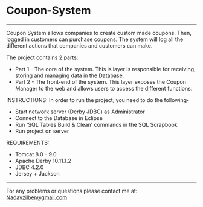# Coupon-System
--------------------------------
Coupon System allows companies to create custom made coupons. Then, logged in customers can purchase coupons. The system will log all the different actions that companies and customers can make.

The project contains 2 parts:
* Part 1 - The core of the system. This is layer is responsible for receiving, storing and managing data in the Database. 
* Part 2 - The front-end of the system. This layer exposes the Coupon Manager to the web and allows users to access the different functions.

INSTRUCTIONS: In order to run the project, you need to do the following-

* Start network server (Derby JDBC) as Administrator
* Connect to the Database in Eclipse
* Run 'SQL Tables Build & Clean' commands in the SQL Scrapbook
* Run project on server

REQUIREMENTS:
* Tomcat 8.0 - 9.0
* Apache Derby 10.11.1.2
* JDBC 4.2.0
* Jersey + Jackson

--------------------------------
For any problems or questions please contact me at: Nadavzilber@gmail.com
